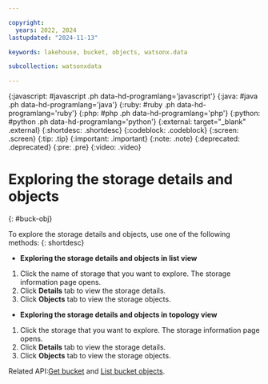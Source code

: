```yaml
---

copyright:
  years: 2022, 2024
lastupdated: "2024-11-13"

keywords: lakehouse, bucket, objects, watsonx.data

subcollection: watsonxdata

---
```


{:javascript: #javascript .ph data-hd-programlang='javascript'}
{:java: #java .ph data-hd-programlang='java'}
{:ruby: #ruby .ph data-hd-programlang='ruby'}
{:php: #php .ph data-hd-programlang='php'}
{:python: #python .ph data-hd-programlang='python'}
{:external: target="_blank" .external}
{:shortdesc: .shortdesc}
{:codeblock: .codeblock}
{:screen: .screen}
{:tip: .tip}
{:important: .important}
{:note: .note}
{:deprecated: .deprecated}
{:pre: .pre}
{:video: .video}

# Exploring the storage details and objects
{: #buck-obj}

To explore the storage details and objects, use one of the following methods:
{: shortdesc}

- **Exploring the storage details and objects in list view**

1. Click the name of storage that you want to explore. The storage information page opens.
2. Click **Details** tab to view the storage details.
3. Click **Objects** tab to view the storage objects.

- **Exploring the storage details and objects in topology view**

1. Click the storage that you want to explore. The storage information page opens.
2. Click **Details** tab to view the storage details.
3. Click **Objects** tab to view the storage objects.

Related API:[Get bucket](https://cloud.ibm.com/apidocs/watsonxdata#get-bucket-registration) and [List bucket objects](https://cloud.ibm.com/apidocs/watsonxdata#list-bucket-objects).
